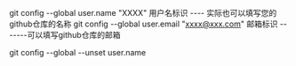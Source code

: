 git config --global user.name "XXXX"  用户名标识  ---- 实际也可以填写您的github仓库的名称
git config --global user.email "xxxx@xxx.com"  邮箱标识  -------可以填写github仓库的邮箱

git config --global --unset user.name
